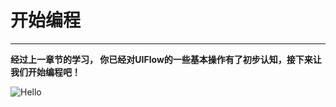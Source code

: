 # 开始编程
___________________________________
__经过上一章节的学习， 你已经对UIFlow的一些基本操作有了初步认知，接下来让我们开始编程吧！__

![Hello](/image/Poster/Hello.JPG)